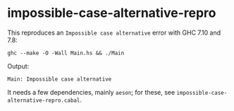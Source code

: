 # impossible-case-alternative-repro

This reproduces an `Impossible case alternative` error with GHC 7.10 and 7.8:

```
ghc --make -O -Wall Main.hs && ./Main
```

Output:

```
Main: Impossible case alternative
```

It needs a few dependencies, mainly `aeson`; for these, see `impossible-case-alternative-repro.cabal`.
